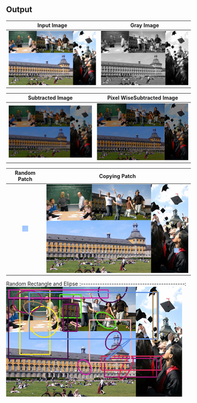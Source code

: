 ## Output

Input Image                |  Gray Image              
:-------------------------:|:-------------------------:
![alt text](./images/a.png "Input Image")  |  ![alt text](./images/b.png "Gray Image") | 

Subtracted Image                              | Pixel WiseSubtracted Image
:--------------------------------------------:| :------------------------------:
![alt text](./images/c.png "Subtracted Image")| ![alt text](./images/d.png "PixWise")

Random Patch                                  | Copying Patch
:--------------------------------------------:| :------------------------------:
![alt text](./images/e_1.png "Patch Image")   | ![alt text](./images/e_2.png "Random Copy")

Random Rectangle and Elipse
:--------------------------------------------:
![alt text](./images/f.png "rectangle and Ellipses")